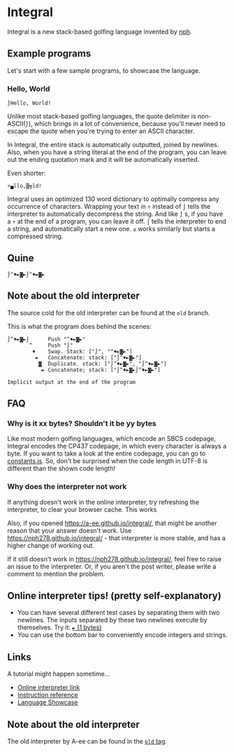 # Integral

Integral is a new stack-based golfing language invented by [nph](https://codegolf.stackexchange.com/users/95627/nph).

## Example programs

Let's start with a few sample programs, to showcase the language.

### Hello, World

```
⌡Hello, World!
```

Unlike most stack-based golfing languages, the quote delimiter is non-ASCII(`⌡`), which brings in a lot of convenience, because you'll never need to escape the quote when you're trying to enter an ASCII character.

In Integral, the entire stack is automatically outputted, joined by newlines. Also, when you have a string literal at the end of the program, you can leave out the ending quotation mark and it will be automatically inserted.

Even shorter:

```
÷▄llo,▒╦ld!
```

Integral uses an optimized 130 word dictionary to optimally compress any occurrence of characters. Wrapping your text in `÷` instead of `⌡` tells the interpreter to automatically decompress the string. And like `⌡` s, if you have a `÷` at the end of a program, you can leave it off. `⌠` tells the interpreter to end a string, and automatically start a new one. `≤` works similarly but starts a compressed string.

## Quine

```
⌡^♦►◙►⌡^♦►◙►
```

## Note about the old interpreter

The source cold for the old interpreter can be found at the `old` branch.

This is what the program does behind the scenes:

```
⌡^♦►◙►⌡      Push "^♦►◙►"
       ^     Push "⌡"
        ♦    Swap. Stack: ["⌡", "^♦►◙►"]
         ►   Concatenate: stack: ["⌡^♦►◙►"]
          ◙  Duplicate. stack: ["⌡^♦►◙►", "⌡^♦►◙►"]
           ► Concatenate; stack: ["⌡^♦►◙►⌡^♦►◙►"]

Implicit output at the end of the program
```

## FAQ

### Why is it xx bytes? Shouldn't it be yy bytes

Like most modern golfing languages, which encode an SBCS codepage, Integral encodes the CP437 codepage, in which every character is always a byte. If you want to take a look at the entire codepage, you can go to [constants.js](https://github.com/A-ee/integral/blob/master/constants.js). So, don't be surprised when the code length in UTF-8 is different than the shown code length!

### Why does the interpreter not work

If anything doesn't work in the online interpreter, try refreshing the interpreter, to clear your browser cache. This works

Also, if you opened <https://a-ee.github.io/integral/>, that might be another reason that your answer doesn't work. Use <https://nph278.github.io/integral/> - that interpreter is more stable, and has a higher change of working out.

If it still doesn't work in <https://nph278.github.io/integral/>, feel free to raise an issue to the interpreter. Or, if you aren't the post writer, please write a comment to mention the problem.

## Online interpreter tips! (pretty self-explanatory)

* You can have several different test cases by separating them with two newlines. The inputs separated by these two newlines execute by themselves. Try it: [`►` (1 bytes)](https://a-ee.github.io/integral/?code=EA&input=1%0A2%0A%0A4%0A4%0A%0A2%0A4)
* You can use the bottom bar to conveniently encode integers and strings.

## Links

A tutorial might happen sometime...

* [Online interpreter link](https://nph278.github.io/integral/)
* [Instruction reference](https://nph278.github.io/integral/docs/table.html)
* [Language Showcase](https://codegolf.stackexchange.com/a/208978/96495)

## Note about the old interpreter

The old interpreter by A-ee can be found in the [`old` tag](https://github.com/nph278/integral/releases/tag/old).
